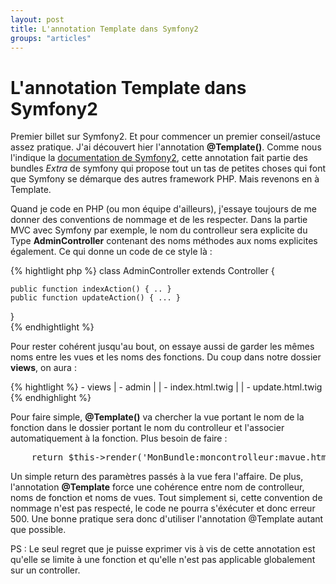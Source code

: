 ```yaml
---
layout: post
title: L'annotation Template dans Symfony2
groups: "articles"
---
```


# L'annotation Template dans Symfony2

Premier billet sur Symfony2. Et pour commencer un premier conseil/astuce assez pratique. J'ai découvert hier l'annotation **@Template()**. 
Comme nous l'indique la [documentation de Symfony2](http://symfony.com/doc/2.0/bundles/SensioFrameworkExtraBundle/annotations/view.html), cette annotation fait partie des bundles *Extra* de symfony qui propose tout un tas de petites choses qui font que Symfony se démarque des autres framework PHP. Mais revenons en à Template. 

Quand je code en PHP (ou mon équipe d'ailleurs), j'essaye toujours de me donner des conventions de nommage et de les respecter. Dans la partie MVC avec Symfony par exemple, le nom du controlleur sera explicite du Type **AdminController** contenant des noms méthodes aux noms explicites également. Ce qui donne un code de ce style là : 


<div class="syntax">
{% hightlight php %}
class AdminController extends Controller {

	public function indexAction() { .. }
	public function updateAction() { ... }
		
}	
{% endhightlight %}
</div>

Pour rester cohérent jusqu'au bout, on essaye aussi de garder les mêmes noms entre les vues et les noms des fonctions. Du coup dans notre dossier **views**, on aura : 

<div class="syntax">
{% hightlight  %}
 - views
 |   - admin
 |   |	- index.html.twig
 |   |  - update.html.twig
{% endhighlight %}
</div>


Pour faire simple, **@Template()** va chercher la vue portant le nom de la fonction dans le dossier portant le nom du controlleur et l'associer automatiquement à la fonction. Plus besoin de faire :

<pre class="prettyprint">
	return $this->render('MonBundle:moncontrolleur:mavue.html.twig', $mesparams);
</pre>

Un simple return des paramètres passés à la vue fera l'affaire. De plus, l'annotation **@Template** force une cohérence entre nom de controlleur, noms de fonction et noms de vues. Tout simplement si, cette convention de nommage n'est pas respecté, le code ne pourra s'éxécuter et donc erreur 500. Une bonne pratique sera donc d'utiliser l'annotation @Template autant que possible.

PS : Le seul regret que je puisse exprimer vis à vis de cette annotation est qu'elle se limite à une fonction et qu'elle n'est pas applicable globalement sur un controller.  